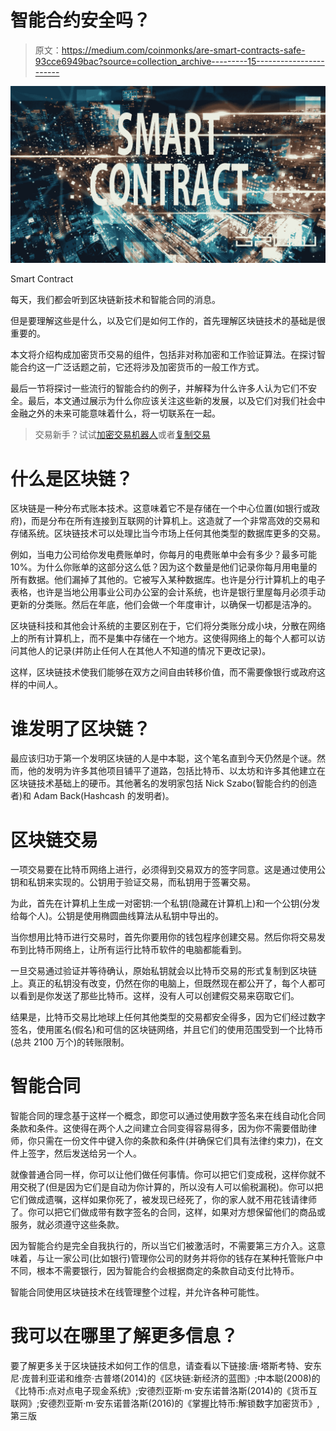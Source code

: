 # 智能合约安全吗？

> 原文：<https://medium.com/coinmonks/are-smart-contracts-safe-93cce6949bac?source=collection_archive---------15----------------------->

![](img/0960b16ba9a0d300b459902082678f35.png)

Smart Contract

每天，我们都会听到区块链新技术和智能合同的消息。

但是要理解这些是什么，以及它们是如何工作的，首先理解区块链技术的基础是很重要的。

本文将介绍构成加密货币交易的组件，包括非对称加密和工作验证算法。在探讨智能合约这一广泛话题之前，它还将涉及加密货币的一般工作方式。

最后一节将探讨一些流行的智能合约的例子，并解释为什么许多人认为它们不安全。最后，本文通过展示为什么你应该关注这些新的发展，以及它们对我们社会中金融之外的未来可能意味着什么，将一切联系在一起。

> 交易新手？试试[加密交易机器人](/coinmonks/crypto-trading-bot-c2ffce8acb2a)或者[复制交易](/coinmonks/top-10-crypto-copy-trading-platforms-for-beginners-d0c37c7d698c)

# 什么是区块链？

区块链是一种分布式账本技术。这意味着它不是存储在一个中心位置(如银行或政府)，而是分布在所有连接到互联网的计算机上。这造就了一个非常高效的交易和存储系统。区块链技术可以处理比当今市场上任何其他类型的数据库更多的交易。

例如，当电力公司给你发电费账单时，你每月的电费账单中会有多少？最多可能 10%。为什么你账单的这部分这么低？因为这个数量是他们记录你每月用电量的所有数据。他们漏掉了其他的。它被写入某种数据库。也许是分行计算机上的电子表格，也许是当地公用事业公司办公室的会计系统，也许是银行里屋每月必须手动更新的分类账。然后在年底，他们会做一个年度审计，以确保一切都是洁净的。

区块链科技和其他会计系统的主要区别在于，它们将分类账分成小块，分散在网络上的所有计算机上，而不是集中存储在一个地方。这使得网络上的每个人都可以访问其他人的记录(并防止任何人在其他人不知道的情况下更改记录)。

这样，区块链技术使我们能够在双方之间自由转移价值，而不需要像银行或政府这样的中间人。

# 谁发明了区块链？

最应该归功于第一个发明区块链的人是中本聪，这个笔名直到今天仍然是个谜。然而，他的发明为许多其他项目铺平了道路，包括比特币、以太坊和许多其他建立在区块链技术基础上的硬币。其他著名的发明家包括 Nick Szabo(智能合约的创造者)和 Adam Back(Hashcash 的发明者)。

# 区块链交易

一项交易要在比特币网络上进行，必须得到交易双方的签字同意。这是通过使用公钥和私钥来实现的。公钥用于验证交易，而私钥用于签署交易。

为此，首先在计算机上生成一对密钥:一个私钥(隐藏在计算机上)和一个公钥(分发给每个人)。公钥是使用椭圆曲线算法从私钥中导出的。

当你想用比特币进行交易时，首先你要用你的钱包程序创建交易。然后你将交易发布到比特币网络上，让所有运行比特币软件的电脑都能看到。

一旦交易通过验证并等待确认，原始私钥就会以比特币交易的形式复制到区块链上。真正的私钥没有改变，仍然在你的电脑上，但既然现在都公开了，每个人都可以看到是你发送了那些比特币。这样，没有人可以创建假交易来窃取它们。

结果是，比特币交易比地球上任何其他类型的交易都安全得多，因为它们经过数字签名，使用匿名(假名)和可信的区块链网络，并且它们的使用范围受到一个比特币(总共 2100 万个)的转账限制。

# 智能合同

智能合同的理念基于这样一个概念，即您可以通过使用数字签名来在线自动化合同条款和条件。这使得在两个人之间建立合同变得容易得多，因为你不需要借助律师，你只需在一份文件中键入你的条款和条件(并确保它们具有法律约束力)，在文件上签字，然后发送给另一个人。

就像普通合同一样，你可以让他们做任何事情。你可以把它们变成税，这样你就不用交税了(但是因为它们是自动为你计算的，所以没有人可以偷税漏税)。你可以把它们做成遗嘱，这样如果你死了，被发现已经死了，你的家人就不用花钱请律师了。你可以把它们做成带有数字签名的合同，这样，如果对方想保留他们的商品或服务，就必须遵守这些条款。

因为智能合约是完全自我执行的，所以当它们被激活时，不需要第三方介入。这意味着，与让一家公司(比如银行)管理你公司的财务并将你的钱存在某种托管账户中不同，根本不需要银行，因为智能合约会根据商定的条款自动支付比特币。

智能合同使用区块链技术在线管理整个过程，并允许各种可能性。

# 我可以在哪里了解更多信息？

要了解更多关于区块链技术如何工作的信息，请查看以下链接:唐·塔斯考特、安东尼·庞普利亚诺和维奈·古普塔(2014)的《区块链:新经济的蓝图》;中本聪(2008)的《比特币:点对点电子现金系统》;安德烈亚斯·m·安东诺普洛斯(2014)的《货币互联网》;安德烈亚斯·m·安东诺普洛斯(2016)的《掌握比特币:解锁数字加密货币》,第三版